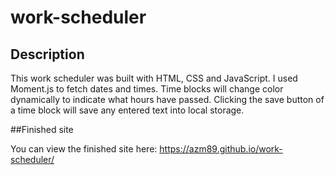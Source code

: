 # work-scheduler

## Description

This work scheduler was built with HTML, CSS and JavaScript. I used Moment.js to fetch dates and times. Time blocks will change color dynamically to indicate what hours have passed. Clicking the save button of a time block will save any entered text into local storage.

##Finished site

You  can view the finished site here:
https://azm89.github.io/work-scheduler/
